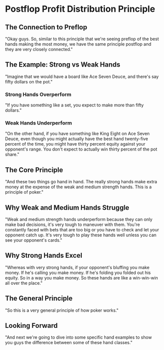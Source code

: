 # Postflop Profit Distribution Principle

## The Connection to Preflop

"Okay guys. So, similar to this principle that we're seeing preflop of the best hands making the most money, we have the same principle postflop and they are very closely connected."

## The Example: Strong vs Weak Hands

"Imagine that we would have a board like Ace Seven Deuce, and there's say fifty dollars on the pot."

### Strong Hands Overperform

"If you have something like a set, you expect to make more than fifty dollars."

### Weak Hands Underperform

"On the other hand, if you have something like King Eight on Ace Seven Deuce, even though you might actually have the best hand twenty-five percent of the time, you might have thirty percent equity against your opponent's range. You don't expect to actually win thirty percent of the pot share."

## The Core Principle

"And these two things go hand in hand. The really strong hands make extra money at the expense of the weak and medium strength hands. This is a principle of poker."

## Why Weak and Medium Hands Struggle

"Weak and medium strength hands underperform because they can only make bad decisions, it's very tough to maneuver with them. You're constantly faced with bets that are too big or you have to check and let your opponent catch up. It's very tough to play these hands well unless you can see your opponent's cards."

## Why Strong Hands Excel

"Whereas with very strong hands, if your opponent's bluffing you make money. If he's calling you make money. If he's folding you folded out his equity. So in a way you make money. So these hands are like a win-win-win all over the place."

## The General Principle

"So this is a very general principle of how poker works."

## Looking Forward

"And next we're going to dive into some specific hand examples to show you guys the difference between some of these hand classes."
